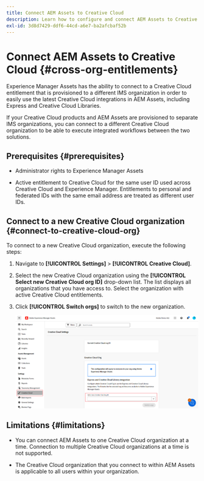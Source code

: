 ```yaml
---
title: Connect AEM Assets to Creative Cloud
description: Learn how to configure and connect AEM Assets to Creative Cloud. Connect to a Creative Cloud entitlement that is provisioned to a different IMS organization in order to easily use the latest Creative Cloud integrations in AEM Assets, including Express and Creative Cloud Libraries.
exl-id: 3d8d7429-ddf6-44cd-a6e7-ba2afcbaf52b
---
```

# Connect AEM Assets to Creative Cloud  {#cross-org-entitlements}

Experience Manager Assets has the ability to connect to a Creative Cloud entitlement that is provisioned to a different IMS organization in order to easily use the latest Creative Cloud integrations in AEM Assets, including Express and Creative Cloud Libraries.

If your Creative Cloud products and AEM Assets are provisioned to separate IMS organizations, you can connect to a different Creative Cloud organization to be able to execute integrated workflows between the two solutions.

## Prerequisites {#prerequisites}

* Administrator rights to Experience Manager Assets

* Active entitlement to Creative Cloud for the same user ID used across Creative Cloud and Experience Manager. Entitlements to personal and federated IDs with the same email address are treated as different user IDs.

## Connect to a new Creative Cloud organization {#connect-to-creative-cloud-org}

To connect to a new Creative Cloud organization, execute the following steps:

1. Navigate to **[!UICONTROL Settings]** > **[!UICONTROL Creative Cloud]**.

1. Select the new Creative Cloud organization using the **[!UICONTROL Select new Creative Cloud org ID]** drop-down list. The list displays all organizations that you have access to. Select the organization with active Creative Cloud entitlements.

1. Click **[!UICONTROL Switch orgs]** to switch to the new organization.

   ![Cross Org Entitlements](assets/cross-org-entitlements.png)

## Limitations {#limitations}

* You can connect AEM Assets to one Creative Cloud organization at a time. Connection to multiple Creative Cloud organizations at a time is not supported.

* The Creative Cloud organization that you connect to within AEM Assets is applicable to all users within your organization.
